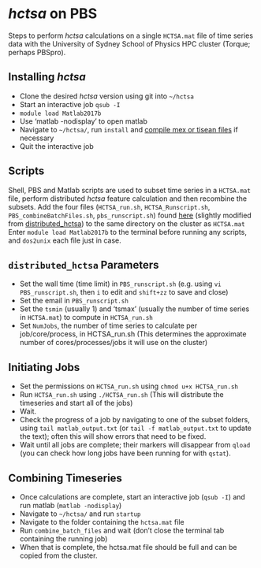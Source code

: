 # _hctsa_ on PBS
Steps to perform _hctsa_ calculations on a single `HCTSA.mat` file of time series data with the University of Sydney School of Physics HPC cluster (Torque; perhaps PBSpro).

## Installing _hctsa_
- Clone the desired _hctsa_ version using git into `~/hctsa`
- Start an interactive job `qsub -I`
- `module load Matlab2017b`
- Use ‘matlab -nodisplay’ to open matlab
- Navigate to `~/hctsa/`, run `install` and [compile mex or tisean files](https://hctsa-users.gitbook.io/hctsa-manual/setup/compiling_binaries) if necessary
- Quit the interactive job

## Scripts
Shell, PBS and Matlab scripts are used to subset time series in a `HCTSA.mat` file, perform distributed _hctsa_ feature calculation and then recombine the subsets. Add the four files (`HCTSA_run.sh`, `HCTSA_Runscript.sh`, `PBS_combineBatchFiles.sh`, `pbs_runscript.sh`) found [here](./PBS/Distributed_hctsa/modified.md) (slightly modified from [distributed_hctsa](https://github.com/benfulcher/distributed_hctsa)) to the same directory on the cluster as `HCTSA.mat`
Enter `module load Matlab2017b` to the terminal before running any scripts, and `dos2unix` each file just in case.


## `distributed_hctsa` Parameters
- Set the wall time (time limit) in `PBS_runscript.sh` (e.g. using `vi PBS_runscript.sh`, then `i` to edit and `shift+zz` to save and close)
- Set the email in `PBS_runscript.sh`
- Set the `tsmin` (usually 1) and ‘tsmax’ (usually the number of time series in `HCTSA.mat`) to compute in `HCTSA_run.sh`
- Set `NumJobs`, the number of time series to calculate per job/core/process, in HCTSA_run.sh (This determines the approximate number of cores/processes/jobs it will use on the cluster)

## Initiating Jobs
- Set the permissions on `HCTSA_run.sh` using `chmod u+x HCTSA_run.sh`
- Run `HCTSA_run.sh` using `./HCTSA_run.sh` (This will distribute the timeseries and start all of the jobs)
- Wait.
- Check the progress of a job by navigating to one of the subset folders, using `tail matlab_output.txt` (or `tail -f matlab_output.txt` to update the text); often this will show errors that need to be fixed.
- Wait until all jobs are complete; their markers will disappear from `qload` (you can check how long jobs have been running for with `qstat`).


## Combining Timeseries
- Once calculations are complete, start an interactive job (`qsub -I`) and run matlab (`matlab -nodisplay`)
- Navigate to `~/hctsa/` and run `startup`
- Navigate to the folder containing the `hctsa.mat` file
- Run `combine_batch_files` and wait (don’t close the terminal tab containing the running job)
- When that is complete, the hctsa.mat file should be full and can be copied from the cluster.
